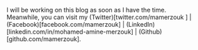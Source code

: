 I will be working on this blog as soon as I have the time.  
Meanwhile, you can visit my (Twitter)[twitter.com/mamerzouk ] | (Facebook)[facebook.com/mamerzouk] | (LinkedIn)[linkedin.com/in/mohamed-amine-merzouk] | (Github)[github.com/mamerzouk].
